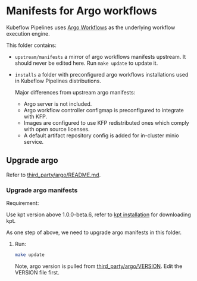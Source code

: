 # Manifests for Argo workflows

Kubeflow Pipelines uses [Argo Workflows](https://argoproj.github.io/argo-workflows/) as the underlying workflow execution engine.

This folder contains:

* `upstream/manifests` a mirror of argo workflows manifests upstream. It should never be edited here. Run `make update` to update it.
* `installs` a folder with preconfigured argo workflows installations used in Kubeflow Pipelines distributions.

  Major differences from upstream argo manifests:

  * Argo server is not included.
  * Argo workflow controller configmap is preconfigured to integrate with KFP.
  * Images are configured to use KFP redistributed ones which comply with open source licenses.
  * A default artifact repository config is added for in-cluster minio service.

## Upgrade argo

Refer to [third_party/argo/README.md](../../../../third_party/argo/README.md).

### Upgrade argo manifests

Requirement: 

Use kpt version above 1.0.0-beta.6, refer to [kpt installation](https://kpt.dev/installation/) for downloading kpt.

As one step of above, we need to upgrade argo manifests in this folder.

1. Run:

    ```bash
    make update
    ```

    Note, argo version is pulled from [third_party/argo/VERSION](../../../../third_party/argo/VERSION). Edit the VERSION file first.
